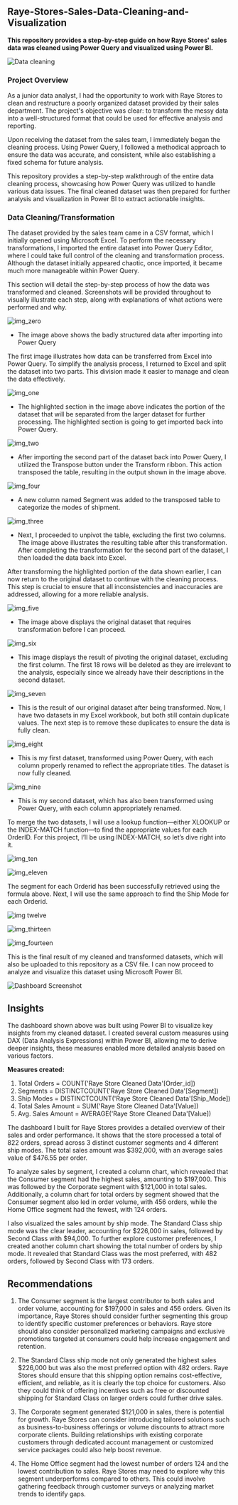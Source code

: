 ## Raye-Stores-Sales-Data-Cleaning-and-Visualization
**This repository provides a step-by-step guide on how Raye Stores' sales data was cleaned using Power Query and visualized using Power BI.** 

![Data cleaning](https://github.com/Herola007/Raye-Stores-Sales-Data-Cleaning-and-Visualization/blob/main/Database%20Illustrator.jpg?raw=true)

### Project Overview
As a junior data analyst, I had the opportunity to work with Raye Stores to clean and restructure a poorly organized dataset provided by their sales department. The project's objective was clear: to transform the messy data into a well-structured format that could be used for effective analysis and reporting.

Upon receiving the dataset from the sales team, I immediately began the cleaning process. Using Power Query, I followed a methodical approach to ensure the data was accurate, and consistent, while also establishing a fixed schema for future analysis.

This repository provides a step-by-step walkthrough of the entire data cleaning process, showcasing how Power Query was utilized to handle various data issues. The final cleaned dataset was then prepared for further analysis and visualization in Power BI to extract actionable insights.


### Data Cleaning/Transformation
The dataset provided by the sales team came in a CSV format, which I initially opened using Microsoft Excel. To perform the necessary transformations, I imported the entire dataset into Power Query Editor, where I could take full control of the cleaning and transformation process. Although the dataset initially appeared chaotic, once imported, it became much more manageable within Power Query.

This section will detail the step-by-step process of how the data was transformed and cleaned. Screenshots will be provided throughout to visually illustrate each step, along with explanations of what actions were performed and why.

![img_zero](https://github.com/Herola007/Raye-Stores-Sales-Data-Cleaning-and-Visualization/blob/main/Steps/2024-10-08%20(0).png?raw=true)
- The image above shows the badly structured data after importing into Power Query

The first image illustrates how data can be transferred from Excel into Power Query. To simplify the analysis process, I returned to Excel and split the dataset into two parts. This division made it easier to manage and clean the data effectively.

![img_one](https://github.com/Herola007/Raye-Stores-Sales-Data-Cleaning-and-Visualization/blob/main/Steps/2024-10-09(1).png?raw=true)
- The highlighted section in the image above indicates the portion of the dataset that will be separated from the larger dataset for further processing. The highlighted section is going to get imported back into Power Query.

![img_two](https://github.com/Herola007/Raye-Stores-Sales-Data-Cleaning-and-Visualization/blob/main/Steps/2024-10-09%20(2).png?raw=true)
 - After importing the second part of the dataset back into Power Query, I utilized the Transpose button under the Transform ribbon. This action transposed the table, resulting in the output shown in the image above.

![img_four](https://github.com/Herola007/Raye-Stores-Sales-Data-Cleaning-and-Visualization/blob/main/Steps/2024-10-09%20(4).png?raw=true)
- A new column named Segment was added to the transposed table to categorize the modes of shipment.

![img_three](https://github.com/Herola007/Raye-Stores-Sales-Data-Cleaning-and-Visualization/blob/main/Steps/2024-10-09%20(3).png?raw=true)
 - Next, I proceeded to unpivot the table, excluding the first two columns. The image above illustrates the resulting table after this transformation. After completing the transformation for the second part of the dataset, I then loaded the data back into Excel.

After transforming the highlighted portion of the data shown earlier, I can now return to the original dataset to continue with the cleaning process. This step is crucial to ensure that all inconsistencies and inaccuracies are addressed, allowing for a more reliable analysis.

![img_five](https://github.com/Herola007/Raye-Stores-Sales-Data-Cleaning-and-Visualization/blob/main/Steps/2024-10-09%20(5).png?raw=true)
- The image above displays the original dataset that requires transformation before I can proceed.

![img_six](https://github.com/Herola007/Raye-Stores-Sales-Data-Cleaning-and-Visualization/blob/main/Steps/2024-10-09%20(6).png?raw=true)
- This image displays the result of pivoting the original dataset, excluding the first column. The first 18 rows will be deleted as they are irrelevant to the analysis, especially since we already have their descriptions in the second dataset.

![img_seven](https://github.com/Herola007/Raye-Stores-Sales-Data-Cleaning-and-Visualization/blob/main/Steps/2024-10-09%20(8).png?raw=true)
- This is the result of our original dataset after being transformed. Now, I have two datasets in my Excel workbook, but both still contain duplicate values. The next step is to remove these duplicates to ensure the data is fully clean.

![img_eight](https://github.com/Herola007/Raye-Stores-Sales-Data-Cleaning-and-Visualization/blob/main/Steps/2024-10-09%20(88).png?raw=true)
- This is my first dataset, transformed using Power Query, with each column properly renamed to reflect the appropriate titles. The dataset is now fully cleaned.

![img_nine](https://github.com/Herola007/Raye-Stores-Sales-Data-Cleaning-and-Visualization/blob/main/Steps/2024-10-09%20(9).png?raw=true)
- This is my second dataset, which has also been transformed using Power Query, with each column appropriately renamed.

To merge the two datasets, I will use a lookup function—either XLOOKUP or the INDEX-MATCH function—to find the appropriate values for each OrderID. For this project, I’ll be using INDEX-MATCH, so let’s dive right into it.

![img_ten](https://raw.githubusercontent.com/Herola007/Raye-Stores-Sales-Data-Cleaning-and-Visualization/refs/heads/main/Steps/2024-10-09%20(1010).png)

![img_eleven](https://github.com/Herola007/Raye-Stores-Sales-Data-Cleaning-and-Visualization/blob/main/Steps/2024-10-09%20(1111).png?raw=true)

The segment for each Orderid has been successfully retrieved using the formula above. Next, I will use the same approach to find the Ship Mode for each Orderid.

![img twelve](https://github.com/Herola007/Raye-Stores-Sales-Data-Cleaning-and-Visualization/blob/main/Steps/2024-10-09%20(12).png?raw=true)

![img_thirteen](https://github.com/Herola007/Raye-Stores-Sales-Data-Cleaning-and-Visualization/blob/main/Steps/2024-10-09%20(13).png?raw=true)

![img_fourteen](https://github.com/Herola007/Raye-Stores-Sales-Data-Cleaning-and-Visualization/blob/main/Steps/2024-10-09%20(14).png?raw=true)

This is the final result of my cleaned and transformed datasets, which will also be uploaded to this repository as a CSV file. I can now proceed to analyze and visualize this dataset using Microsoft Power BI.

![Dashboard Screenshot](https://github.com/Herola007/Raye-Stores-Sales-Data-Cleaning-and-Visualization/blob/main/Dashboard%20Screenshot.png?raw=true)

## Insights
The dashboard shown above was built using Power BI to visualize key insights from my cleaned dataset. I created several custom measures using DAX (Data Analysis Expressions) within Power BI, allowing me to derive deeper insights, these measures enabled more detailed analysis based on various factors.

**Measures created:**
1. Total Orders = COUNT('Raye Store Cleaned Data'[Order_id])
2. Segments = DISTINCTCOUNT('Raye Store Cleaned Data'[Segment])
3. Ship Modes = DISTINCTCOUNT('Raye Store Cleaned Data'[Ship_Mode])
4. Total Sales Amount = SUM('Raye Store Cleaned Data'[Value])
5. Avg. Sales Amount = AVERAGE('Raye Store Cleaned Data'[Value])

The dashboard I built for Raye Stores provides a detailed overview of their sales and order performance. It shows that the store processed a total of 822 orders, spread across 3 distinct customer segments and 4 different ship modes. The total sales amount was $392,000, with an average sales value of $476.55 per order.

To analyze sales by segment, I created a column chart, which revealed that the Consumer segment had the highest sales, amounting to $197,000. This was followed by the Corporate segment with $121,000 in total sales. Additionally, a column chart for total orders by segment showed that the Consumer segment also led in order volume, with 456 orders, while the Home Office segment had the fewest, with 124 orders.

I also visualized the sales amount by ship mode. The Standard Class ship mode was the clear leader, accounting for $226,000 in sales, followed by Second Class with $94,000. To further explore customer preferences, I created another column chart showing the total number of orders by ship mode. It revealed that Standard Class was the most preferred, with 482 orders, followed by Second Class with 173 orders.


## Recommendations

1. The Consumer segment is the largest contributor to both sales and order volume, accounting for $197,000 in sales and 456 orders. Given its importance, Raye Stores should consider further segmenting this group to identify specific customer preferences or behaviors. Raye store should also consider personalized marketing campaigns and  exclusive promotions targeted at consumers could help increase engagement and retention.
 
2. The Standard Class ship mode not only generated the highest sales $226,000 but was also the most preferred option with 482 orders. Raye Stores should ensure that this shipping option remains cost-effective, efficient, and reliable, as it is clearly the top choice for customers. Also they could think of offering incentives such as free or discounted shipping for Standard Class on larger orders could further drive sales.

3. The Corporate segment generated $121,000 in sales, there is potential for growth. Raye Stores can consider introducing tailored solutions such as business-to-business offerings or volume discounts to attract more corporate clients. Building relationships with existing corporate customers through dedicated account management or customized service packages could also help boost revenue.

4. The Home Office segment had the lowest number of orders 124 and the lowest contribution to sales. Raye Stores may need to explore why this segment underperforms compared to others. This could involve gathering feedback through customer surveys or analyzing market trends to identify gaps.




